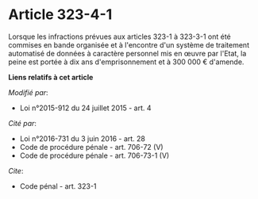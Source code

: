 # Article 323-4-1

Lorsque les infractions prévues aux articles 323-1 à 323-3-1 ont été commises en bande organisée et à l'encontre d'un système
de traitement automatisé de données à caractère personnel mis en œuvre par l'Etat, la peine est portée à dix ans
d'emprisonnement et à  300 000 € d'amende.

**Liens relatifs à cet article**

_Modifié par_:

  - Loi n°2015-912 du 24 juillet 2015 - art. 4

_Cité par_:

  - Loi n°2016-731 du 3 juin 2016 - art. 28
  - Code de procédure pénale - art. 706-72 (V)
  - Code de procédure pénale - art. 706-73-1 (V)

_Cite_:

  - Code pénal - art. 323-1
